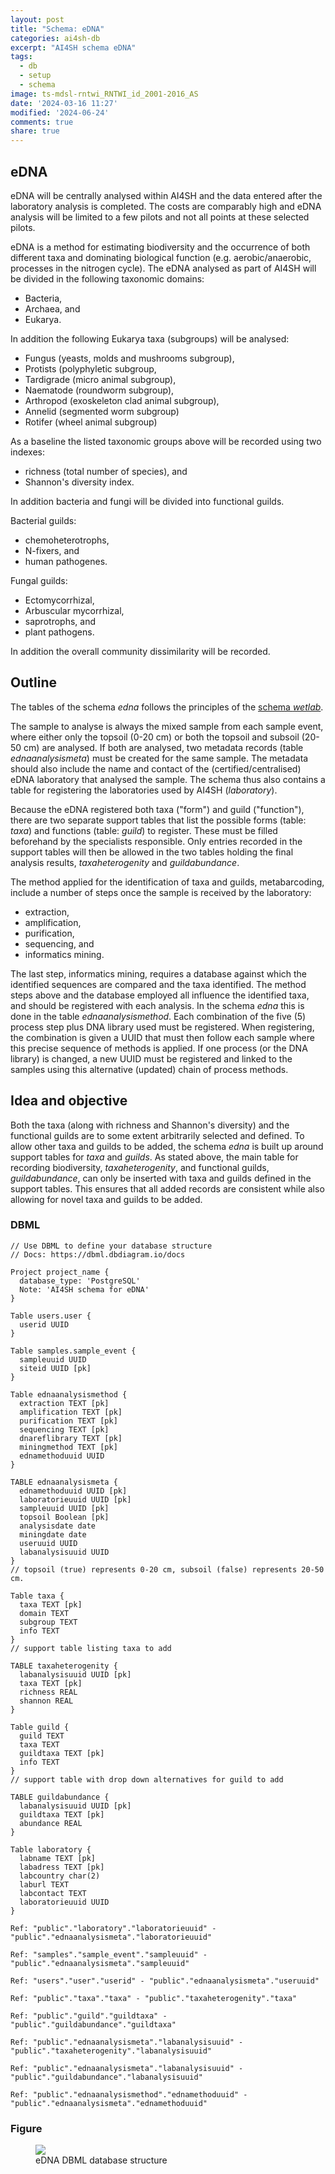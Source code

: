 ```yaml
---
layout: post
title: "Schema: eDNA"
categories: ai4sh-db
excerpt: "AI4SH schema eDNA"
tags:
  - db
  - setup
  - schema
image: ts-mdsl-rntwi_RNTWI_id_2001-2016_AS
date: '2024-03-16 11:27'
modified: '2024-06-24'
comments: true
share: true
---
```


## eDNA

eDNA will be centrally analysed within AI4SH and the data entered after the laboratory analysis is completed. The costs are comparably high and eDNA analysis will be limited to a few pilots and not all points at these selected pilots.

eDNA is a method for estimating biodiversity and the occurrence of both different taxa and dominating biological function (e.g. aerobic/anaerobic, processes in the nitrogen cycle). The eDNA analysed as part of AI4SH will be divided in the following taxonomic domains:

- Bacteria,
- Archaea, and
- Eukarya.

In addition the following Eukarya taxa (subgroups) will be analysed:
- Fungus (yeasts, molds and mushrooms subgroup),
- Protists (polyphyletic subgroup,
- Tardigrade (micro animal subgroup),
- Naematode (roundworm subgroup),
- Arthropod (exoskeleton clad animal subgroup),
- Annelid (segmented worm subgroup)
- Rotifer (wheel animal subgroup)

As a baseline the listed taxonomic groups above will be recorded using two indexes:
- richness (total number of species), and
- Shannon's diversity index.

In addition bacteria and fungi will be divided into functional guilds.

Bacterial guilds:
- chemoheterotrophs,
- N-fixers, and
- human pathogenes.

Fungal guilds:
- Ectomycorrhizal,
- Arbuscular mycorrhizal,
- saprotrophs, and
- plant pathogens.

In addition the overall community dissimilarity will be recorded.

## Outline

The tables of the schema _edna_ follows the principles of the [schema _wetlab_](../ai4sh-db_wetlab).

The sample to analyse is always the mixed sample from each sample event, where either only the topsoil (0-20 cm) or both the topsoil and subsoil (20-50 cm) are analysed. If both are analysed, two metadata records (table _ednaanalysismeta_) must be created for the same sample. The metadata should also include the name and contact of the (certified/centralised) eDNA laboratory that analysed the sample. The schema thus also contains a table for registering the laboratories used by AI4SH (_laboratory_).

Because the eDNA registered both taxa ("form") and guild ("function"), there are two separate support tables that list the possible forms (table: _taxa_) and functions (table: _guild_) to register. These must be filled beforehand by the specialists responsible. Only entries recorded in the support tables will then be allowed in the two tables holding the final analysis results, _taxaheterogenity_ and _guildabundance_.

The method applied for the identification of taxa and guilds, metabarcoding, include a number of steps once the sample is received by the laboratory:
- extraction,
- amplification,
- purification,
- sequencing, and
- informatics mining.

The last step, informatics mining, requires a database against which the identified sequences are compared and the taxa identified. The method steps above and the database employed all influence the identified taxa, and should be registered with each analysis. In the schema _edna_ this is done in the table _ednaanalysismethod_. Each combination of the five (5) process step plus DNA library used must be registered. When registering, the combination is given a UUID that must then follow each sample where this precise sequence of methods is applied. If one process (or the DNA library) is changed, a new UUID must be registered and linked to the samples using this alternative (updated) chain of process methods.

## Idea and objective

Both the taxa (along with richness and Shannon's diversity) and the functional guilds are to some extent arbitrarily selected and defined. To allow other taxa and guilds to be added, the schema _edna_ is built up around support tables for _taxa_ and _guilds_. As stated above, the main table for recording biodiversity, _taxaheterogenity_, and functional guilds, _guildabundance_, can only be inserted with taxa and guilds defined in the support tables. This ensures that all added records are consistent while also allowing for novel taxa and guilds to be added.

### DBML

```
// Use DBML to define your database structure
// Docs: https://dbml.dbdiagram.io/docs

Project project_name {
  database_type: 'PostgreSQL'
  Note: 'AI4SH schema for eDNA'
}

Table users.user {
  userid UUID
}

Table samples.sample_event {
  sampleuuid UUID
  siteid UUID [pk]
}

Table ednaanalysismethod {
  extraction TEXT [pk]
  amplification TEXT [pk]
  purification TEXT [pk]
  sequencing TEXT [pk]
  dnareflibrary TEXT [pk]
  miningmethod TEXT [pk]
  ednamethoduuid UUID
}

TABLE ednaanalysismeta {
  ednamethoduuid UUID [pk]
  laboratorieuuid UUID [pk]
  sampleuuid UUID [pk]
  topsoil Boolean [pk]
  analysisdate date
  miningdate date
  useruuid UUID
  labanalysisuuid UUID
}
// topsoil (true) represents 0-20 cm, subsoil (false) represents 20-50 cm.

Table taxa {
  taxa TEXT [pk]
  domain TEXT
  subgroup TEXT
  info TEXT
}
// support table listing taxa to add

TABLE taxaheterogenity {
  labanalysisuuid UUID [pk]
  taxa TEXT [pk]
  richness REAL
  shannon REAL
}

Table guild {
  guild TEXT
  taxa TEXT
  guildtaxa TEXT [pk]
  info TEXT
}
// support table with drop down alternatives for guild to add

TABLE guildabundance {
  labanalysisuuid UUID [pk]
  guildtaxa TEXT [pk]
  abundance REAL
}

Table laboratory {
  labname TEXT [pk]
  labadress TEXT [pk]
  labcountry char(2)
  laburl TEXT
  labcontact TEXT
  laboratorieuuid UUID
}

Ref: "public"."laboratory"."laboratorieuuid" - "public"."ednaanalysismeta"."laboratorieuuid"

Ref: "samples"."sample_event"."sampleuuid" - "public"."ednaanalysismeta"."sampleuuid"

Ref: "users"."user"."userid" - "public"."ednaanalysismeta"."useruuid"

Ref: "public"."taxa"."taxa" - "public"."taxaheterogenity"."taxa"

Ref: "public"."guild"."guildtaxa" - "public"."guildabundance"."guildtaxa"

Ref: "public"."ednaanalysismeta"."labanalysisuuid" - "public"."taxaheterogenity"."labanalysisuuid"

Ref: "public"."ednaanalysismeta"."labanalysisuuid" - "public"."guildabundance"."labanalysisuuid"

Ref: "public"."ednaanalysismethod"."ednamethoduuid" - "public"."ednaanalysismeta"."ednamethoduuid"
```

### Figure

<figure>
<a href="../../images/DBML_schema-edna.png">
<img src="../../images/DBML_schema-edna.png"></a>
<figcaption>eDNA DBML database structure</figcaption>
</figure>
